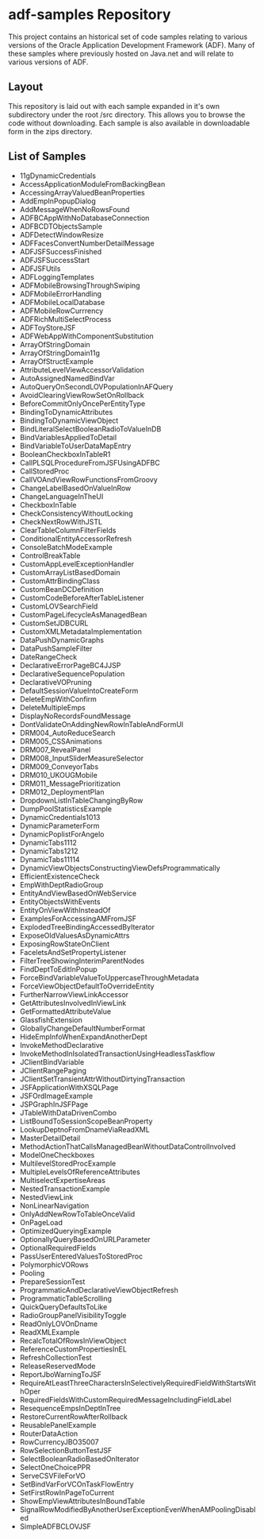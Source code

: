 # adf-samples Repository
This project contains an historical set of code samples relating to various versions of the Oracle Application Development Framework (ADF). 
Many of these samples where previously hosted on Java.net and will relate to various versions of ADF.

## Layout
This repository is laid out with each sample expanded in it's own subdirectory under the root /src directory. This allows you to browse the code without downloading.
Each sample is also available in downloadable form in the zips directory.

## List of Samples

* 11gDynamicCredentials
* AccessApplicationModuleFromBackingBean
* AccessingArrayValuedBeanProperties
* AddEmpInPopupDialog
* AddMessageWhenNoRowsFound
* ADFBCAppWithNoDatabaseConnection
* ADFBCDTObjectsSample
* ADFDetectWindowResize
* ADFFacesConvertNumberDetailMessage
* ADFJSFSuccessFinished
* ADFJSFSuccessStart
* ADFJSFUtils
* ADFLoggingTemplates
* ADFMobileBrowsingThroughSwiping
* ADFMobileErrorHandling
* ADFMobileLocalDatabase
* ADFMobileRowCurrrency
* ADFRichMultiSelectProcess
* ADFToyStoreJSF
* ADFWebAppWithComponentSubstitution
* ArrayOfStringDomain
* ArrayOfStringDomain11g
* ArrayOfStructExample
* AttributeLevelViewAccessorValidation
* AutoAssignedNamedBindVar
* AutoQueryOnSecondLOVPopulationInAFQuery
* AvoidClearingViewRowSetOnRollback
* BeforeCommitOnlyOncePerEntityType
* BindingToDynamicAttributes
* BindingToDynamicViewObject
* BindLiteralSelectBooleanRadioToValueInDB
* BindVariablesAppliedToDetail
* BindVariableToUserDataMapEntry
* BooleanCheckboxInTableR1
* CallPLSQLProcedureFromJSFUsingADFBC
* CallStoredProc
* CallVOAndViewRowFunctionsFromGroovy
* ChangeLabelBasedOnValueInRow
* ChangeLanguageInTheUI
* CheckboxInTable
* CheckConsistencyWithoutLocking
* CheckNextRowWithJSTL
* ClearTableColumnFilterFields
* ConditionalEntityAccessorRefresh
* ConsoleBatchModeExample
* ControlBreakTable
* CustomAppLevelExceptionHandler
* CustomArrayListBasedDomain
* CustomAttrBindingClass
* CustomBeanDCDefinition
* CustomCodeBeforeAfterTableListener
* CustomLOVSearchField
* CustomPageLifecycleAsManagedBean
* CustomSetJDBCURL
* CustomXMLMetadataImplementation
* DataPushDynamicGraphs
* DataPushSampleFilter
* DateRangeCheck
* DeclarativeErrorPageBC4JJSP
* DeclarativeSequencePopulation
* DeclarativeVOPruning
* DefaultSessionValueIntoCreateForm
* DeleteEmpWithConfirm
* DeleteMultipleEmps
* DisplayNoRecordsFoundMessage
* DontValidateOnAddingNewRowInTableAndFormUI
* DRM004_AutoReduceSearch
* DRM005_CSSAnimations
* DRM007_RevealPanel
* DRM008_InputSliderMeasureSelector
* DRM009_ConveyorTabs
* DRM010_UKOUGMobile
* DRM011_MessagePrioritization
* DRM012_DeploymentPlan
* DropdownListInTableChangingByRow
* DumpPoolStatisticsExample
* DynamicCredentials1013
* DynamicParameterForm
* DynamicPoplistForAngelo
* DynamicTabs1112
* DynamicTabs1212
* DynamicTabs11114
* DynamicViewObjectsConstructingViewDefsProgrammatically
* EfficientExistenceCheck
* EmpWithDeptRadioGroup
* EntityAndViewBasedOnWebService
* EntityObjectsWithEvents
* EntityOnViewWithInsteadOf
* ExamplesForAccessingAMFromJSF
* ExplodedTreeBindingAccessedByIterator
* ExposeOldValuesAsDynamicAttrs
* ExposingRowStateOnClient
* FaceletsAndSetPropertyListener
* FilterTreeShowingInterimParentNodes
* FindDeptToEditInPopup
* ForceBindVariableValueToUppercaseThroughMetadata
* ForceViewObjectDefaultToOverrideEntity
* FurtherNarrowViewLinkAccessor
* GetAttributesInvolvedInViewLink
* GetFormattedAttributeValue
* GlassfishExtension
* GloballyChangeDefaultNumberFormat
* HideEmpInfoWhenExpandAnotherDept
* InvokeMethodDeclarative
* InvokeMethodInIsolatedTransactionUsingHeadlessTaskflow
* JClientBindVariable
* JClientRangePaging
* JClientSetTransientAttrWithoutDirtyingTransaction
* JSFApplicationWithXSQLPage
* JSFOrdImageExample
* JSPGraphInJSFPage
* JTableWithDataDrivenCombo
* ListBoundToSessionScopeBeanProperty
* LookupDeptnoFromDnameViaReadXML
* MasterDetailDetail
* MethodActionThatCallsManagedBeanWithoutDataControlInvolved
* ModelOneCheckboxes
* MultilevelStoredProcExample
* MultipleLevelsOfReferenceAttributes
* MultiselectExpertiseAreas
* NestedTransactionExample
* NestedViewLink
* NonLinearNavigation
* OnlyAddNewRowToTableOnceValid
* OnPageLoad
* OptimizedQueryingExample
* OptionallyQueryBasedOnURLParameter
* OptionalRequiredFields
* PassUserEnteredValuesToStoredProc
* PolymorphicVORows
* Pooling
* PrepareSessionTest
* ProgrammaticAndDeclarativeViewObjectRefresh
* ProgrammaticTableScrolling
* QuickQueryDefaultsToLike
* RadioGroupPanelVisibilityToggle
* ReadOnlyLOVOnDname
* ReadXMLExample
* RecalcTotalOfRowsInViewObject
* ReferenceCustomPropertiesInEL
* RefreshCollectionTest
* ReleaseReservedMode
* ReportJboWarningToJSF
* RequireAtLeastThreeCharactersInSelectivelyRequiredFieldWithStartsWithOper
* RequiredFieldsWithCustomRequiredMessageIncludingFieldLabel
* ResequenceEmpsInDeptInTree
* RestoreCurrentRowAfterRollback
* ReusablePanelExample
* RouterDataAction
* RowCurrencyJBO35007
* RowSelectionButtonTestJSF
* SelectBooleanRadioBasedOnIterator
* SelectOneChoicePPR
* ServeCSVFileForVO
* SetBindVarForVCOnTaskFlowEntry
* SetFirstRowInPageToCurrent
* ShowEmpViewAttributesInBoundTable
* SignalRowModifiedByAnotherUserExceptionEvenWhenAMPoolingDisabled
* SimpleADFBCLOVJSF



